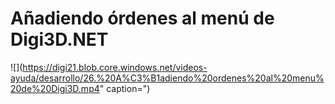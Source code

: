 # Añadiendo órdenes al menú de Digi3D.NET

![](https://digi21.blob.core.windows.net/videos-ayuda/desarrollo/26.%20A%C3%B1adiendo%20ordenes%20al%20menu%20de%20Digi3D.mp4" caption=")

